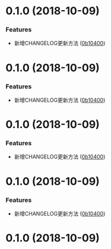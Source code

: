 <a name="0.1.0"></a>
# 0.1.0 (2018-10-09)


### Features

* 新增CHANGELOG更新方法 ([0b10400](https://github.com/huangying1111/React16-TypeScript-Antd-Scss/commit/0b10400))



<a name="0.1.0"></a>
# 0.1.0 (2018-10-09)


### Features

* 新增CHANGELOG更新方法 ([0b10400](https://github.com/huangying1111/React16-TypeScript-Antd-Scss/commit/0b10400))



<a name="0.1.0"></a>
# 0.1.0 (2018-10-09)


### Features

* 新增CHANGELOG更新方法 ([0b10400](https://github.com/huangying1111/React16-TypeScript-Antd-Scss/commit/0b10400))



<a name="0.1.0"></a>
# 0.1.0 (2018-10-09)


### Features

* 新增CHANGELOG更新方法 ([0b10400](https://github.com/huangying1111/React16-TypeScript-Antd-Scss/commit/0b10400))



<a name="0.1.0"></a>
# 0.1.0 (2018-10-09)



